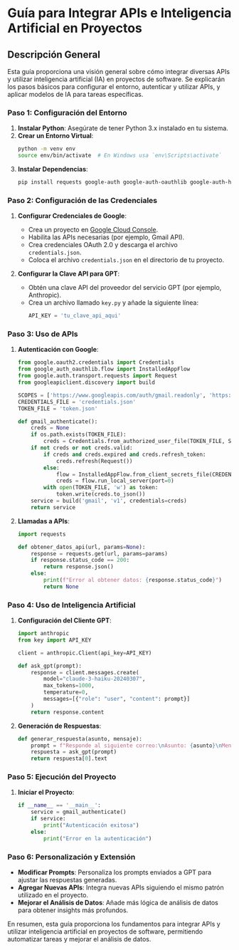 # Guía para Integrar APIs e Inteligencia Artificial en Proyectos

## Descripción General

Esta guía proporciona una visión general sobre cómo integrar diversas APIs y utilizar inteligencia artificial (IA) en proyectos de software. Se explicarán los pasos básicos para configurar el entorno, autenticar y utilizar APIs, y aplicar modelos de IA para tareas específicas.

### Paso 1: Configuración del Entorno

1. **Instalar Python**: Asegúrate de tener Python 3.x instalado en tu sistema.
2. **Crear un Entorno Virtual**:
    ```sh
    python -m venv env
    source env/bin/activate  # En Windows usa `env\Scripts\activate`
    ```
3. **Instalar Dependencias**:
    ```sh
    pip install requests google-auth google-auth-oauthlib google-auth-httplib2 google-api-python-client anthropic
    ```

### Paso 2: Configuración de las Credenciales

1. **Configurar Credenciales de Google**:
   - Crea un proyecto en [Google Cloud Console](https://console.cloud.google.com/).
   - Habilita las APIs necesarias (por ejemplo, Gmail API).
   - Crea credenciales OAuth 2.0 y descarga el archivo `credentials.json`.
   - Coloca el archivo `credentials.json` en el directorio de tu proyecto.

2. **Configurar la Clave API para GPT**:
   - Obtén una clave API del proveedor del servicio GPT (por ejemplo, Anthropic).
   - Crea un archivo llamado `key.py` y añade la siguiente línea:
        ```python
        API_KEY = 'tu_clave_api_aqui'
        ```

### Paso 3: Uso de APIs

1. **Autenticación con Google**:
    ```python
    from google.oauth2.credentials import Credentials
    from google_auth_oauthlib.flow import InstalledAppFlow
    from google.auth.transport.requests import Request
    from googleapiclient.discovery import build

    SCOPES = ['https://www.googleapis.com/auth/gmail.readonly', 'https://www.googleapis.com/auth/gmail.send']
    CREDENTIALS_FILE = 'credentials.json'
    TOKEN_FILE = 'token.json'

    def gmail_authenticate():
        creds = None
        if os.path.exists(TOKEN_FILE):
            creds = Credentials.from_authorized_user_file(TOKEN_FILE, SCOPES)
        if not creds or not creds.valid:
            if creds and creds.expired and creds.refresh_token:
                creds.refresh(Request())
            else:
                flow = InstalledAppFlow.from_client_secrets_file(CREDENTIALS_FILE, SCOPES)
                creds = flow.run_local_server(port=0)
            with open(TOKEN_FILE, 'w') as token:
                token.write(creds.to_json())
        service = build('gmail', 'v1', credentials=creds)
        return service
    ```

2. **Llamadas a APIs**:
    ```python
    import requests

    def obtener_datos_api(url, params=None):
        response = requests.get(url, params=params)
        if response.status_code == 200:
            return response.json()
        else:
            print(f"Error al obtener datos: {response.status_code}")
            return None
    ```

### Paso 4: Uso de Inteligencia Artificial

1. **Configuración del Cliente GPT**:
    ```python
    import anthropic
    from key import API_KEY

    client = anthropic.Client(api_key=API_KEY)

    def ask_gpt(prompt):
        response = client.messages.create(
            model="claude-3-haiku-20240307",
            max_tokens=1000,
            temperature=0,
            messages=[{"role": "user", "content": prompt}]
        )
        return response.content
    ```

2. **Generación de Respuestas**:
    ```python
    def generar_respuesta(asunto, mensaje):
        prompt = f"Responde al siguiente correo:\nAsunto: {asunto}\nMensaje: {mensaje}"
        respuesta = ask_gpt(prompt)
        return respuesta[0].text
    ```

### Paso 5: Ejecución del Proyecto

1. **Iniciar el Proyecto**:
    ```python
    if __name__ == '__main__':
        service = gmail_authenticate()
        if service:
            print("Autenticación exitosa")
        else:
            print("Error en la autenticación")
    ```

### Paso 6: Personalización y Extensión

- **Modificar Prompts**: Personaliza los prompts enviados a GPT para ajustar las respuestas generadas.
- **Agregar Nuevas APIs**: Integra nuevas APIs siguiendo el mismo patrón utilizado en el proyecto.
- **Mejorar el Análisis de Datos**: Añade más lógica de análisis de datos para obtener insights más profundos.

En resumen, esta guía proporciona los fundamentos para integrar APIs y utilizar inteligencia artificial en proyectos de software, permitiendo automatizar tareas y mejorar el análisis de datos.